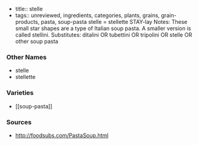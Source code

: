 - title:: stelle
- tags:: unreviewed, ingredients, categories, plants, grains, grain-products, pasta, soup-pasta
stelle = stellette STAY-lay Notes: These small star shapes are a type of Italian soup pasta. A smaller version is called stellini. Substitutes: ditalini OR tubettini OR tripolini OR stelle OR other soup pasta

### Other Names

* stelle
* stellette

### Varieties

* [[soup-pasta]]

### Sources
* http://foodsubs.com/PastaSoup.html
